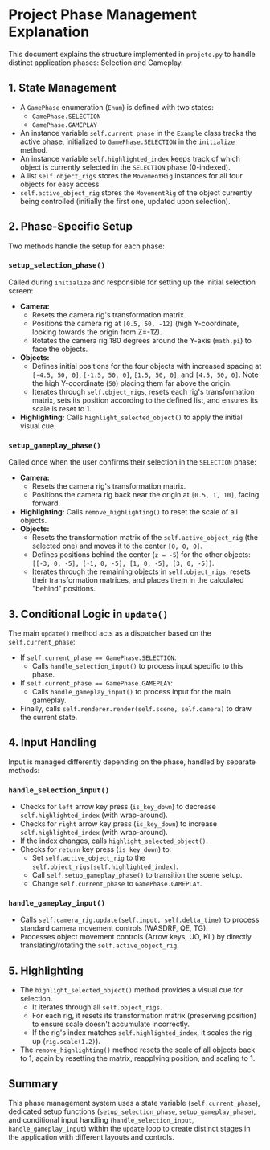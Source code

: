 # Project Phase Management Explanation

This document explains the structure implemented in `projeto.py` to handle distinct application phases: Selection and Gameplay.

## 1. State Management

-   A `GamePhase` enumeration (`Enum`) is defined with two states:
    -   `GamePhase.SELECTION`
    -   `GamePhase.GAMEPLAY`
-   An instance variable `self.current_phase` in the `Example` class tracks the active phase, initialized to `GamePhase.SELECTION` in the `initialize` method.
-   An instance variable `self.highlighted_index` keeps track of which object is currently selected in the `SELECTION` phase (0-indexed).
-   A list `self.object_rigs` stores the `MovementRig` instances for all four objects for easy access.
-   `self.active_object_rig` stores the `MovementRig` of the object currently being controlled (initially the first one, updated upon selection).

## 2. Phase-Specific Setup

Two methods handle the setup for each phase:

### `setup_selection_phase()`

Called during `initialize` and responsible for setting up the initial selection screen:

-   **Camera:**
    -   Resets the camera rig's transformation matrix.
    -   Positions the camera rig at `[0.5, 50, -12]` (high Y-coordinate, looking towards the origin from Z=-12).
    -   Rotates the camera rig 180 degrees around the Y-axis (`math.pi`) to face the objects.
-   **Objects:**
    -   Defines initial positions for the four objects with increased spacing at `[-4.5, 50, 0]`, `[-1.5, 50, 0]`, `[1.5, 50, 0]`, and `[4.5, 50, 0]`. Note the high Y-coordinate (`50`) placing them far above the origin.
    -   Iterates through `self.object_rigs`, resets each rig's transformation matrix, sets its position according to the defined list, and ensures its scale is reset to 1.
-   **Highlighting:** Calls `highlight_selected_object()` to apply the initial visual cue.

### `setup_gameplay_phase()`

Called once when the user confirms their selection in the `SELECTION` phase:

-   **Camera:**
    -   Resets the camera rig's transformation matrix.
    -   Positions the camera rig back near the origin at `[0.5, 1, 10]`, facing forward.
-   **Highlighting:** Calls `remove_highlighting()` to reset the scale of all objects.
-   **Objects:**
    -   Resets the transformation matrix of the `self.active_object_rig` (the selected one) and moves it to the center `[0, 0, 0]`.
    -   Defines positions behind the center (`z = -5`) for the other objects: `[[-3, 0, -5], [-1, 0, -5], [1, 0, -5], [3, 0, -5]]`.
    -   Iterates through the remaining objects in `self.object_rigs`, resets their transformation matrices, and places them in the calculated "behind" positions.

## 3. Conditional Logic in `update()`

The main `update()` method acts as a dispatcher based on the `self.current_phase`:

-   If `self.current_phase == GamePhase.SELECTION`:
    -   Calls `handle_selection_input()` to process input specific to this phase.
-   If `self.current_phase == GamePhase.GAMEPLAY`:
    -   Calls `handle_gameplay_input()` to process input for the main gameplay.
-   Finally, calls `self.renderer.render(self.scene, self.camera)` to draw the current state.

## 4. Input Handling

Input is managed differently depending on the phase, handled by separate methods:

### `handle_selection_input()`

-   Checks for `left` arrow key press (`is_key_down`) to decrease `self.highlighted_index` (with wrap-around).
-   Checks for `right` arrow key press (`is_key_down`) to increase `self.highlighted_index` (with wrap-around).
-   If the index changes, calls `highlight_selected_object()`.
-   Checks for `return` key press (`is_key_down`) to:
    -   Set `self.active_object_rig` to the `self.object_rigs[self.highlighted_index]`.
    -   Call `self.setup_gameplay_phase()` to transition the scene setup.
    -   Change `self.current_phase` to `GamePhase.GAMEPLAY`.

### `handle_gameplay_input()`

-   Calls `self.camera_rig.update(self.input, self.delta_time)` to process standard camera movement controls (WASDRF, QE, TG).
-   Processes object movement controls (Arrow keys, UO, KL) by directly translating/rotating the `self.active_object_rig`.

## 5. Highlighting

-   The `highlight_selected_object()` method provides a visual cue for selection.
    -   It iterates through all `self.object_rigs`.
    -   For each rig, it resets its transformation matrix (preserving position) to ensure scale doesn't accumulate incorrectly.
    -   If the rig's index matches `self.highlighted_index`, it scales the rig up (`rig.scale(1.2)`).
-   The `remove_highlighting()` method resets the scale of all objects back to 1, again by resetting the matrix, reapplying position, and scaling to 1.

## Summary

This phase management system uses a state variable (`self.current_phase`), dedicated setup functions (`setup_selection_phase`, `setup_gameplay_phase`), and conditional input handling (`handle_selection_input`, `handle_gameplay_input`) within the `update` loop to create distinct stages in the application with different layouts and controls. 